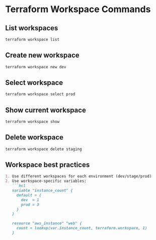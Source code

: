# Terraform Workspace Commands

## List workspaces
```bash
terraform workspace list
```

## Create new workspace
```bash
terraform workspace new dev
```

## Select workspace
```bash
terraform workspace select prod
```

## Show current workspace
```bash
terraform workspace show
```

## Delete workspace
```bash
terraform workspace delete staging
```

## Workspace best practices
```markdown
1. Use different workspaces for each environment (dev/stage/prod)
2. Use workspace-specific variables:
   ```hcl
   variable "instance_count" {
     default = {
       dev  = 1
       prod = 3
     }
   }
   
   resource "aws_instance" "web" {
     count = lookup(var.instance_count, terraform.workspace, 1)
   }
   ```